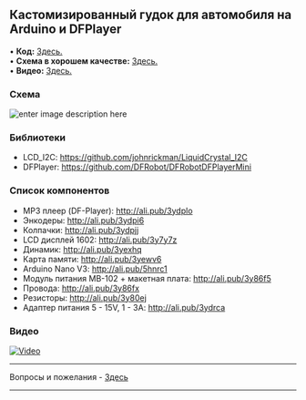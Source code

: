 ## Кастомизированный гудок для автомобиля на Arduino и DFPlayer
• **Код:** [Здесь.](/all_here/107/code.txt)  
• **Схема в хорошем качестве:** [Здесь.](https://i.imgur.com/DVatgXV.jpg)  
• **Видео:** [Здесь.](https://youtu.be/s805qDtmGL4)  

### Схема
![enter image description here](https://i.imgur.com/DVatgXV.jpg)

### Библиотеки
- LCD_I2C: https://github.com/johnrickman/LiquidCrystal_I2C
- DFPlayer: https://github.com/DFRobot/DFRobotDFPlayerMini

### Список компонентов
- MP3 плеер (DF-Player): http://ali.pub/3ydplo
- Энкодеры: http://ali.pub/3ydpi6
- Колпачки: http://ali.pub/3ydpjj
- LCD дисплей 1602: http://ali.pub/3y7y7z
- Динамик: http://ali.pub/3yexhq
- Карта памяти: http://ali.pub/3yewv6
- Arduino Nano V3: http://ali.pub/5hnrc1
- Модуль питания MB-102 + макетная плата: http://ali.pub/3y86f5
- Провода: http://ali.pub/3y86fx
- Резисторы: http://ali.pub/3y80ej
- Адаптер питания 5 - 15V, 1 - 3A: http://ali.pub/3ydrca

### Видео
[![Video](https://img.youtube.com/vi/s805qDtmGL4/maxresdefault.jpg)](https://youtu.be/s805qDtmGL4)

---

Вопросы и пожелания - [Здесь](https://www.youtube.com/c/Bytevideo/)

---
